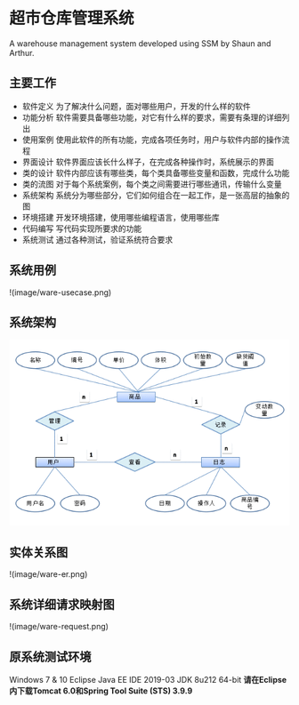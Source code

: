 # 超市仓库管理系统
A warehouse management system developed using SSM by Shaun and Arthur.
## 主要工作
 - 软件定义	为了解决什么问题，面对哪些用户，开发的什么样的软件
 - 功能分析	软件需要具备哪些功能，对它有什么样的要求，需要有条理的详细列出
 - 使用案例	使用此软件的所有功能，完成各项任务时，用户与软件内部的操作流程
 - 界面设计	软件界面应该长什么样子，在完成各种操作时，系统展示的界面
 - 类的设计	软件内部应该有哪些类，每个类具备哪些变量和函数，完成什么功能
 - 类的流图	对于每个系统案例，每个类之间需要进行哪些通讯，传输什么变量
 - 系统架构	系统分为哪些部分，它们如何组合在一起工作，是一张高层的抽象的图
 - 环境搭建	开发环境搭建，使用哪些编程语言，使用哪些库
 - 代码编写	写代码实现所要求的功能
 - 系统测试	通过各种测试，验证系统符合要求
## 系统用例
!(image/ware-usecase.png)
## 系统架构
![arch](./image/ware-er.png)
## 实体关系图
!(image/ware-er.png)
## 系统详细请求映射图
!(image/ware-request.png)
## 原系统测试环境
Windows 7 & 10
Eclipse Java EE IDE 2019-03 
JDK 8u212 64-bit
**请在Eclipse内下载Tomcat 6.0和Spring Tool Suite (STS) 3.9.9**
